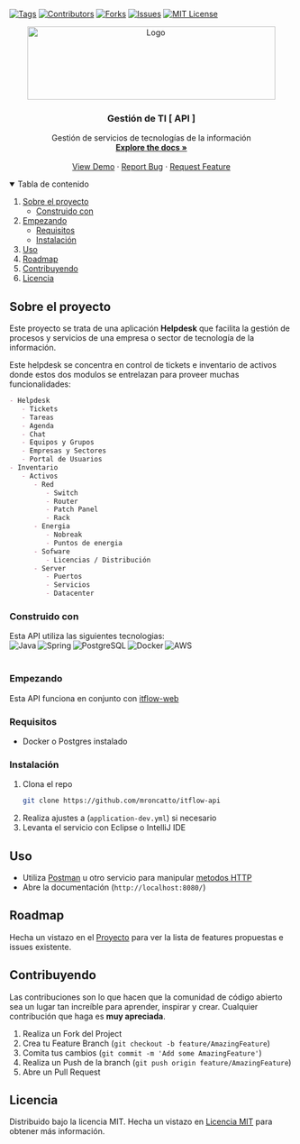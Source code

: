 <!-- PROJECT SHIELDS -->
[![Tags][tag-shield]][tag-url]
[![Contributors][contributors-shield]][contributors-url]
[![Forks][forks-shield]][forks-url]
[![Issues][issues-shield]][issues-url]
[![MIT License][license-shield]][license-url]

<!-- PROJECT LOGO -->

<p align="center">
    <img src="https://user-images.githubusercontent.com/31529014/126075479-e6d1340d-6119-4348-b454-9bdf4cf6f662.png" alt="Logo" width="440" height="130"> 


<h3 align="center">Gestión de TI [ API ]</h3>

  <p align="center">
    Gestión de servicios de tecnologías de la información
    <br />
    <a href="https://github.com/mroncatto/itflow-api"><strong>Explore the docs »</strong></a>
    <br />
    <br />
    <a href="https://github.com/mroncatto/itflow-api">View Demo</a>
    ·
    <a href="https://github.com/mroncatto/itflow-api/issues">Report Bug</a>
    ·
    <a href="https://github.com/mroncatto/itflow-api/issues">Request Feature</a>
  </p>
</p>



<!-- TABLE OF CONTENTS -->
<details open="open">
  <summary>Tabla de contenido</summary>
  <ol>
    <li>
      <a href="#sobre-el-proyecto">Sobre el proyecto</a>
      <ul>
        <li><a href="#construido-con">Construido con</a></li>
      </ul>
    </li>
    <li>
      <a href="#empezando">Empezando</a>
      <ul>
        <li><a href="#requisitos">Requisitos</a></li>
        <li><a href="#instalacion">Instalación</a></li>
      </ul>
    </li>
    <li><a href="#uso">Uso</a></li>
    <li><a href="#roadmap">Roadmap</a></li>
    <li><a href="#contribuyendo">Contribuyendo</a></li>
    <li><a href="#licencia">Licencia</a></li>
  </ol>
</details>



<!-- ABOUT THE PROJECT -->
## Sobre el proyecto
Este proyecto se trata de una aplicación **Helpdesk** que facilita la gestión de procesos y servicios de una empresa o sector de tecnología de la información.

Este helpdesk se concentra en control de tickets e inventario de activos donde estos dos modulos se entrelazan para proveer muchas funcionalidades:
```md
- Helpdesk
   - Tickets
   - Tareas
   - Agenda
   - Chat
   - Equipos y Grupos
   - Empresas y Sectores
   - Portal de Usuarios
- Inventario
   - Activos
      - Red
         - Switch
         - Router
         - Patch Panel
         - Rack
      - Energia
         - Nobreak
         - Puntos de energia
      - Sofware
         - Licencias / Distribución
      - Server
         - Puertos
         - Servicios
         - Datacenter
```
### Construido con

Esta API utiliza las siguientes tecnologias:
<br />
<img align="left" alt="Java" src="https://img.icons8.com/color/48/000000/java-coffee-cup-logo--v1.png"/>
<img align="left" alt="Spring" src="https://img.icons8.com/color/48/000000/spring-logo.png"/>
<img align="left" alt="PostgreSQL" src="https://img.icons8.com/color/48/000000/postgreesql.png" />
<img align="left" alt="Docker" src="https://img.icons8.com/fluent/48/000000/docker.png"/>
<img align="left" alt="AWS" src="https://img.icons8.com/color/48/000000/amazon-web-services.png" style="background:white"/>
<br />
<br />
<!-- GETTING STARTED -->
### Empezando

Esta API funciona en conjunto con [itflow-web](`https://github.com/mroncatto/itflow-web`)

### Requisitos

* Docker o Postgres instalado

### Instalación

1. Clona el repo
   ```sh
   git clone https://github.com/mroncatto/itflow-api
   ```
2. Realiza ajustes a (`application-dev.yml`) si necesario
3. Levanta el servicio con Eclipse o IntelliJ IDE

<!-- USAGE EXAMPLES -->
## Uso

- Utiliza [Postman](https://www.postman.com/downloads/) u otro servicio para manipular [metodos HTTP](https://www.w3schools.com/tags/ref_httpmethods.asp)
- Abre la documentación (`http://localhost:8080/`)


<!-- ROADMAP -->
## Roadmap

Hecha un vistazo en el [Proyecto](https://github.com/users/mroncatto/projects/8) para ver la lista de features propuestas e issues existente.



<!-- CONTRIBUTING -->
## Contribuyendo

Las contribuciones son lo que hacen que la comunidad de código abierto sea un lugar tan increíble para aprender, inspirar y crear. Cualquier contribución que haga es **muy apreciada**.

1. Realiza un Fork del Project
2. Crea tu Feature Branch (`git checkout -b feature/AmazingFeature`)
3. Comita tus cambios (`git commit -m 'Add some AmazingFeature'`)
4. Realiza un Push de la branch (`git push origin feature/AmazingFeature`)
5. Abre un Pull Request



<!-- LICENSE -->
## Licencia

Distribuido bajo la licencia MIT. Hecha un vistazo en [Licencia MIT](https://github.com/mroncatto/itflow-api/blob/master/LICENSE) para obtener más información.






<!-- MARKDOWN LINKS & IMAGES -->
<!-- https://www.markdownguide.org/basic-syntax/#reference-style-links -->
[contributors-shield]: https://img.shields.io/github/contributors/mroncatto/itflow-api?style=for-the-badge
[contributors-url]: https://github.com/mroncatto/itflow-api/graphs/contributors
[forks-shield]: https://img.shields.io/github/forks/mroncatto/itflow-api.svg?style=for-the-badge
[forks-url]: https://github.com/mroncatto/itflow-api/network/members
[tag-shield]: https://img.shields.io/github/v/tag/mroncatto/itflow-api?style=for-the-badge
[tag-url]: https://github.com/mroncatto/itflow-api/tags
[issues-shield]: https://img.shields.io/github/issues/mroncatto/itflow-api.svg?style=for-the-badge
[issues-url]: https://github.com/mroncatto/itflow-api/issues
[license-shield]: https://img.shields.io/github/license/mroncatto/itflow-api?style=for-the-badge
[license-url]: https://github.com/mroncatto/itflow-api/blob/main/LICENSE.TXT

